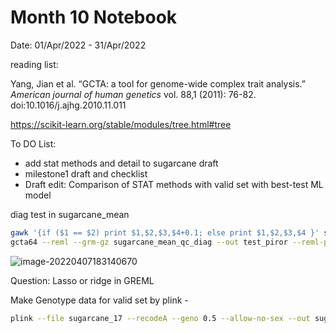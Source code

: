 Month 10 Notebook
====

Date: 01/Apr/2022 - 31/Apr/2022

reading list:

Yang, Jian et al. “GCTA: a tool for genome-wide complex trait analysis.” *American journal of human genetics* vol. 88,1 (2011): 76-82. doi:10.1016/j.ajhg.2010.11.011

https://scikit-learn.org/stable/modules/tree.html#tree

To DO List:

+ add stat methods and detail to sugarcane draft
+ milestone1 draft and checklist  
+ Draft edit: Comparison of STAT methods with valid set with best-test ML model 



diag test in sugarcane_mean 

```bash
gawk '{if ($1 == $2) print $1,$2,$3,$4+0.1; else print $1,$2,$3,$4 }' sugarcane_mean_qc.grm | gzip > sugarcane_mean_qc_diag.grm.gz && \
gcta64 --reml --grm-gz sugarcane_mean_qc_diag --out test_piror --reml-pred-rand --pheno sugarcane_mean.phen --mpheno 3 --reml-alg 0 --reml-est-fix 
```



![image-20220407183140670](C:\Users\pc\AppData\Roaming\Typora\typora-user-images\image-20220407183140670.png)



Question: Lasso or ridge in GREML



Make Genotype data for valid set by plink - 

```bash
plink --file sugarcane_17 --recodeA --geno 0.5 --allow-no-sex --out sugarcane_17_a --thread-num 4
```

